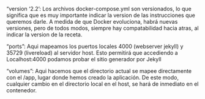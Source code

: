 “version ‘2.2’: Los archivos docker-compose.yml son versionados, lo que significa que es muy importante indicar la version de las instrucciones que queremos darle. A medida de que Docker evoluciona, habrá nuevas versiones, pero de todos modos, siempre hay compatabilidad hacia atras, al indicar la version de la receta.

“ports”: Aqui mapeamos los puertos locales 4000 (webserver jekyll) y 35729 (livereload) al servidor host. Esto permitirá que accediendo a Localhost:4000 podamos probar el sitio generador por Jekyll

“volumes”: Aqui hacemos que el directorio actual se mapee directamente con el /app, lugar donde hemos creado la aplicación. De este modo, cualquier cambio en el directorio local en el host, se hará de inmediato en el contenedor.